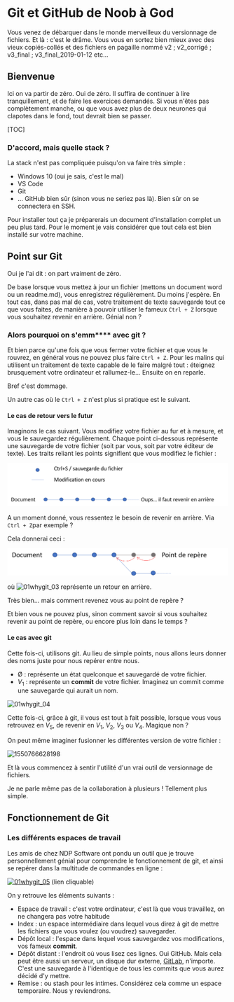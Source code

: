 # Git et GitHub de Noob à God

Vous venez de débarquer dans le monde merveilleux du versionnage de fichiers. Et là : c'est le drâme. Vous vous en sortez bien mieux avec des vieux copiés-collés et des fichiers en pagaille nommé v2 ; v2_corrigé ; v3_final ; v3_final_2019-01-12 etc...

## Bienvenue <a id="Bienvenu"></a>

Ici on va partir de zéro. Oui de zéro. Il suffira de continuer à lire tranquillement, et de faire les exercices demandés. Si vous n'êtes pas complètement manche, ou que vous avez plus de deux neurones qui clapotes dans le fond, tout devrait bien se passer.



[TOC]



### D'accord, mais quelle stack ? <a id="stack"></a>

La stack n'est pas compliquée puisqu'on va faire très simple : 

- Windows 10 (oui je sais, c'est le mal)
- VS Code
- Git
- ... GitHub bien sûr (sinon vous ne seriez pas là). Bien sûr on se connectera en SSH.

Pour installer tout ça je préparerais un document d'installation complet un peu plus tard. Pour le moment je vais considérer que tout cela est bien installé sur votre machine.

## Point sur Git

Oui je l'ai dit : on part vraiment de zéro.

De base lorsque vous mettez à jour un fichier (mettons un document word ou un readme.md), vous enregistrez régulièrement. Du moins j'espère. En tout cas, dans pas mal de cas, votre traitement de texte sauvegarde tout ce que vous faites, de manière à pouvoir utiliser le fameux `Ctrl + Z` lorsque vous souhaitez revenir en arrière. Génial non ?

### Alors pourquoi on s'emm\*\*\*\* avec git ?

Et bien parce qu'une fois que vous fermer votre fichier et que vous le rouvrez, en général vous ne pouvez plus faire `Ctrl + Z`. Pour les malins qui utilisent un traitement de texte capable de le faire malgré tout : éteignez brusquement votre ordinateur et rallumez-le... Ensuite on en reparle.

Bref c'est dommage. 

Un autre cas où le `Ctrl + Z` n'est plus si pratique est le suivant.

#### Le cas de retour vers le futur

Imaginons le cas suivant. Vous modifiez votre fichier au fur et à mesure, et vous le sauvegardez régulièrement. Chaque point ci-dessous représente une sauvegarde de votre fichier (soit par vous, soit par votre éditeur de texte). Les traits reliant les points signifient que vous modifiez le fichier : 

![01whygit_01](.\pictures\01whygit_01.png)

A un moment donné, vous ressentez le besoin de revenir en arrière. Via `Ctrl + Z`par exemple ?

Cela donnerai ceci : 

![01whygit_02](.\pictures\01whygit_02.png)

où ![01whygit_03](D:\ADN\Formation\Git\pictures\01whygit_03.png) représente un retour en arrière.



Très bien... mais comment revenez vous au point de repère ?

Et bien vous ne pouvez plus, sinon comment savoir si vous souhaitez revenir au point de repère, ou encore plus loin dans le temps ?



#### Le cas avec git

Cette fois-ci, utilisons git. Au lieu de simple points, nous allons leurs donner des noms juste pour nous repérer entre nous.

- Ø : représente un état quelconque et sauvegardé de votre fichier.
- $V_{1}$ : représente un **commit** de votre fichier. Imaginez un commit comme une sauvegarde qui aurait un nom.

![01whygit_04](D:\ADN\Formation\Git\pictures\01whygit_04.png)

Cette fois-ci, grâce à git, il vous est tout à fait possible, lorsque vous vous retrouvez en $V_{5}$, de revenir en $V_{1}$, $V_{2}$, $V_{3}$ ou $V_{4}$.  Magique non ?



On peut même imaginer fusionner les différentes version de votre fichier : 

![1550766628198](C:\Users\Nicolas\AppData\Roaming\Typora\typora-user-images\1550766628198.png)

Et là vous commencez à sentir l'utilité d'un vrai outil de versionnage de fichiers.

Je ne parle même pas de la collaboration à plusieurs ! Tellement plus simple.



## Fonctionnement de Git

### Les différents espaces de travail

Les amis de chez NDP Software ont pondu un outil que je trouve personnellement génial pour comprendre le fonctionnement de git, et ainsi se repérer dans la multitude de commandes en ligne : 

<span style="text-align: centered;"><a href="http://ndpsoftware.com">![01whygit_05](D:\ADN\Formation\Git\pictures\01whygit_05.png)</a> </span> (lien cliquable)



On y retrouve les éléments suivants : 

- Espace de travail : c'est votre ordinateur, c'est là que vous travaillez, on ne changera pas votre habitude
- Index : un espace intermédiaire dans lequel vous direz à git de mettre les fichiers que vous voulez (ou voudrez) sauvegarder.
- Dépôt local : l'espace dans lequel vous sauvegardez vos modifications, vos fameux **commit**.
- Dépôt distant : l'endroit où vous lisez ces lignes. Oui GitHub. Mais cela peut être aussi un serveur, un disque dur externe, [GitLab](gitlab.com), n'importe. C'est une sauvegarde à l'identique de tous les commits que vous aurez décidé d'y mettre.
- Remise : ou stash pour les intimes. Considérez cela comme un espace temporaire. Nous y reviendrons.





